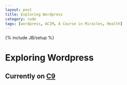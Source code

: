 ```yaml
---
layout: post
title: Exploring Wordpress
category: code
tags: [wordpress, ACIM, A Course in Miracles, Health]
---
```

{% include JB/setup %}
# Exploring Wordpress

## Currently on [C9](https://wptut-plamencurso.c9users.io)
